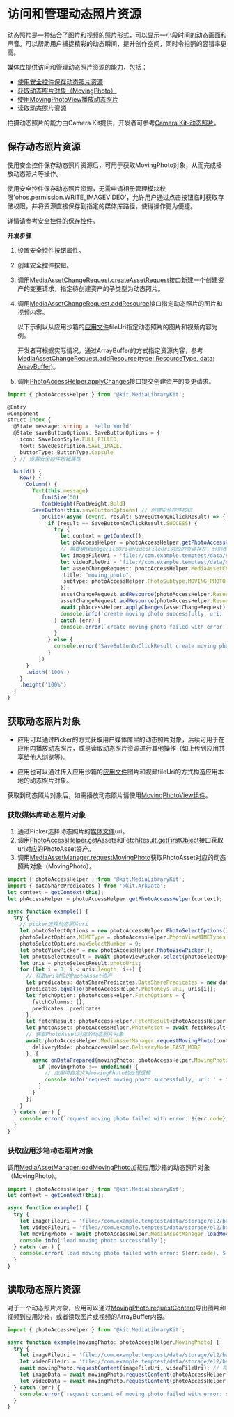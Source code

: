 # 访问和管理动态照片资源

动态照片是一种结合了图片和视频的照片形式，可以显示一小段时间的动态画面和声音。可以帮助用户捕捉精彩的动态瞬间，提升创作空间，同时令拍照的容错率更高。

媒体库提供访问和管理动态照片资源的能力，包括：

- [使用安全控件保存动态照片资源](#保存动态照片资源)
- [获取动态照片对象（MovingPhoto）](#获取动态照片对象)
- [使用MovingPhotoView播放动态照片](movingphotoview-guidelines.md)
- [读取动态照片资源](#读取动态照片资源)

拍摄动态照片的能力由Camera Kit提供，开发者可参考[Camera Kit-动态照片](../camera/camera-moving-photo.md)。

## 保存动态照片资源

使用安全控件保存动态照片资源后，可用于获取MovingPhoto对象，从而完成播放动态照片等操作。 

使用安全控件保存动态照片资源，无需申请相册管理模块权限'ohos.permission.WRITE_IMAGEVIDEO'，允许用户通过点击按钮临时获取存储权限，并将资源直接保存到指定的媒体库路径，使得操作更为便捷。

详情请参考[安全控件的保存控件](../../reference/apis-arkui/arkui-ts/ts-security-components-savebutton.md)。

**开发步骤**

1. 设置安全控件按钮属性。
2. 创建安全控件按钮。
3. 调用[MediaAssetChangeRequest.createAssetRequest](../../reference/apis-media-library-kit/js-apis-photoAccessHelper.md#createassetrequest11)接口新建一个创建资产的变更请求，指定待创建资产的子类型为动态照片。
4. 调用[MediaAssetChangeRequest.addResource](../../reference/apis-media-library-kit/js-apis-photoAccessHelper.md#addresource11)接口指定动态照片的图片和视频内容。
   
   以下示例以从应用沙箱的[应用文件](../../file-management/app-file-access.md)fileUri指定动态照片的图片和视频内容为例。
   
   开发者可根据实际情况，通过ArrayBuffer的方式指定资源内容，参考[MediaAssetChangeRequest.addResource(type: ResourceType, data: ArrayBuffer)](../../reference/apis-media-library-kit/js-apis-photoAccessHelper.md#addresource11-1)。

5. 调用[PhotoAccessHelper.applyChanges](../../reference/apis-media-library-kit/js-apis-photoAccessHelper.md#applychanges11)接口提交创建资产的变更请求。

```ts
import { photoAccessHelper } from '@kit.MediaLibraryKit';

@Entry
@Component
struct Index {
  @State message: string = 'Hello World'
  @State saveButtonOptions: SaveButtonOptions = {
    icon: SaveIconStyle.FULL_FILLED,
    text: SaveDescription.SAVE_IMAGE,
    buttonType: ButtonType.Capsule
  } // 设置安全控件按钮属性

  build() {
    Row() {
      Column() {
        Text(this.message)
          .fontSize(50)
          .fontWeight(FontWeight.Bold)
        SaveButton(this.saveButtonOptions) // 创建安全控件按钮
          .onClick(async (event, result: SaveButtonOnClickResult) => {
             if (result == SaveButtonOnClickResult.SUCCESS) {
               try {
                 let context = getContext();
                 let phAccessHelper = photoAccessHelper.getPhotoAccessHelper(context);
                 // 需要确保imageFileUri和videoFileUri对应的资源存在，分别表示待创建到媒体库的动态照片的图片和视频。
                 let imageFileUri = 'file://com.example.temptest/data/storage/el2/base/haps/entry/files/create_moving_photo.jpg';
                 let videoFileUri = 'file://com.example.temptest/data/storage/el2/base/haps/entry/files/create_moving_photo.mp4';
                 let assetChangeRequest: photoAccessHelper.MediaAssetChangeRequest = photoAccessHelper.MediaAssetChangeRequest.createAssetRequest(context, photoAccessHelper.PhotoType.IMAGE, "jpg", {
                  title: "moving_photo",
                  subtype: photoAccessHelper.PhotoSubtype.MOVING_PHOTO
                 });
                 assetChangeRequest.addResource(photoAccessHelper.ResourceType.IMAGE_RESOURCE, imageFileUri);
                 assetChangeRequest.addResource(photoAccessHelper.ResourceType.VIDEO_RESOURCE, videoFileUri);
                 await phAccessHelper.applyChanges(assetChangeRequest);
                 console.info('create moving photo successfully, uri: ' + assetChangeRequest.getAsset().uri);
               } catch (err) {
                 console.error(`create moving photo failed with error: ${err.code}, ${err.message}`);
               }
             } else {
               console.error('SaveButtonOnClickResult create moving photo failed');
             }
          })
      }
      .width('100%')
    }
    .height('100%')
  }
}
```

## 获取动态照片对象

- 应用可以通过Picker的方式获取用户媒体库里的动态照片对象，后续可用于在应用内播放动态照片，或是读取动态照片资源进行其他操作（如上传到应用共享给他人浏览等）。

- 应用也可以通过传入应用沙箱的[应用文件](../../file-management/app-file-access.md)图片和视频fileUri的方式构造应用本地的动态照片对象。

获取到动态照片对象后，如需播放动态照片请使用[MovingPhotoView组件](movingphotoview-guidelines.md)。

### 获取媒体库动态照片对象

1. 通过Picker选择动态照片的[媒体文件](../../file-management/user-file-uri-intro.md#媒体文件uri)uri。
2. 调用[PhotoAccessHelper.getAssets](../../reference/apis-media-library-kit/js-apis-photoAccessHelper.md#getassets-1)和[FetchResult.getFirstObject](../../reference/apis-media-library-kit/js-apis-photoAccessHelper.md#getfirstobject-1)接口获取uri对应的PhotoAsset资产。
3. 调用[MediaAssetManager.requestMovingPhoto](../../reference/apis-media-library-kit/js-apis-photoAccessHelper.md#requestmovingphoto12)获取PhotoAsset对应的动态照片对象（MovingPhoto）。

```ts
import { photoAccessHelper } from '@kit.MediaLibraryKit';
import { dataSharePredicates } from '@kit.ArkData';
let context = getContext(this);
let phAccessHelper = photoAccessHelper.getPhotoAccessHelper(context);

async function example() {
  try {
    // picker选择动态照片uri
    let photoSelectOptions = new photoAccessHelper.PhotoSelectOptions();
    photoSelectOptions.MIMEType = photoAccessHelper.PhotoViewMIMETypes.MOVING_PHOTO_IMAGE_TYPE;
    photoSelectOptions.maxSelectNumber = 9;
    let photoViewPicker = new photoAccessHelper.PhotoViewPicker();
    let photoSelectResult = await photoViewPicker.select(photoSelectOptions);
    let uris = photoSelectResult.photoUris;
    for (let i = 0; i < uris.length; i++) {
      // 获取uri对应的PhotoAsset资产
      let predicates: dataSharePredicates.DataSharePredicates = new dataSharePredicates.DataSharePredicates();
      predicates.equalTo(photoAccessHelper.PhotoKeys.URI, uris[i]);
      let fetchOption: photoAccessHelper.FetchOptions = {
        fetchColumns: [],
        predicates: predicates
      };
      let fetchResult: photoAccessHelper.FetchResult<photoAccessHelper.PhotoAsset> = await phAccessHelper.getAssets(fetchOption);
      let photoAsset: photoAccessHelper.PhotoAsset = await fetchResult.getFirstObject();
      // 获取PhotoAsset对应的动态照片对象
      await photoAccessHelper.MediaAssetManager.requestMovingPhoto(context, photoAsset, {
        deliveryMode: photoAccessHelper.DeliveryMode.FAST_MODE
      }, {
        async onDataPrepared(movingPhoto: photoAccessHelper.MovingPhoto) {
          if (movingPhoto !== undefined) {
            // 应用可自定义对movingPhoto的处理逻辑
            console.info('request moving photo successfully, uri: ' + movingPhoto.getUri());
          }
        }
      })
    }
  } catch (err) {
    console.error(`request moving photo failed with error: ${err.code}, ${err.message}`);
  }
}
```

### 获取应用沙箱动态照片对象

调用[MediaAssetManager.loadMovingPhoto](../../reference/apis-media-library-kit/js-apis-photoAccessHelper.md#loadmovingphoto12)加载应用沙箱的动态照片对象（MovingPhoto）。

```ts
import { photoAccessHelper } from '@kit.MediaLibraryKit';
let context = getContext(this);

async function example() {
  try {
    let imageFileUri = 'file://com.example.temptest/data/storage/el2/base/haps/entry/files/local_moving_photo.jpg';
    let videoFileUri = 'file://com.example.temptest/data/storage/el2/base/haps/entry/files/local_moving_photo.mp4';
    let movingPhoto = await photoAccessHelper.MediaAssetManager.loadMovingPhoto(context, imageFileUri, videoFileUri);
    console.info('load moving photo successfully');
  } catch (err) {
    console.error(`load moving photo failed with error: ${err.code}, ${err.message}`);
  }
}
```

## 读取动态照片资源

对于一个动态照片对象，应用可以通过[MovingPhoto.requestContent](../../reference/apis-media-library-kit/js-apis-photoAccessHelper.md#requestcontent12)导出图片和视频到应用沙箱，或者读取图片或视频的ArrayBuffer内容。

```ts
import { photoAccessHelper } from '@kit.MediaLibraryKit';

async function example(movingPhoto: photoAccessHelper.MovingPhoto) {
  try {
    let imageFileUri = 'file://com.example.temptest/data/storage/el2/base/haps/entry/files/request_moving_photo.jpg';
    let videoFileUri = 'file://com.example.temptest/data/storage/el2/base/haps/entry/files/request_moving_photo.mp4';
    await movingPhoto.requestContent(imageFileUri, videoFileUri); // 将动态照片导出到应用沙箱
    let imageData = await movingPhoto.requestContent(photoAccessHelper.ResourceType.IMAGE_RESOURCE); // 读取图片的ArrayBuffer内容
    let videoData = await movingPhoto.requestContent(photoAccessHelper.ResourceType.VIDEO_RESOURCE); // 读取视频的ArrayBuffer内容
  } catch (err) {
    console.error(`request content of moving photo failed with error: ${err.code}, ${err.message}`);
  }
}
```